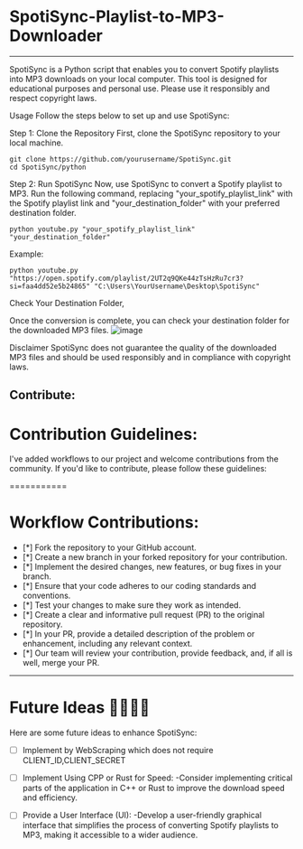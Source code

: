 # SpotiSync-Playlist-to-MP3-Downloader
-----

SpotiSync is a Python script that enables you to convert Spotify playlists into MP3 downloads on your local computer. This tool is designed for educational purposes and personal use. Please use it responsibly and respect copyright laws.

Usage
Follow the steps below to set up and use SpotiSync:

Step 1: Clone the Repository
First, clone the SpotiSync repository to your local machine.

```
git clone https://github.com/yourusername/SpotiSync.git
cd SpotiSync/python
```
Step 2: Run SpotiSync
Now, use SpotiSync to convert a Spotify playlist to MP3. Run the following command, replacing "your_spotify_playlist_link" with the Spotify playlist link and "your_destination_folder" with your preferred destination folder.

```
python youtube.py "your_spotify_playlist_link" "your_destination_folder"
```

Example:
```
python youtube.py "https://open.spotify.com/playlist/2UT2q9QKe44zTsHzRu7cr3?si=faa4dd52e5b24865" "C:\Users\YourUsername\Desktop\SpotiSync"
```

Check Your Destination Folder,

Once the conversion is complete, you can check your destination folder for the downloaded MP3 files.
![image](https://github.com/Adithya4720/SpotiSync-Playlist-to-MP3-Downloader/assets/116452077/cf8f026b-2fe3-43d8-8a35-49a4ae6c76a6)

Disclaimer
SpotiSync does not guarantee the quality of the downloaded MP3 files and should be used responsibly and in compliance with copyright laws.

## Contribute:

# Contribution Guidelines:

I've added workflows to our project and welcome contributions from the community. If you'd like to contribute, please follow these guidelines:

===========

# Workflow Contributions:

- [*] Fork the repository to your GitHub account.
- [*] Create a new branch in your forked repository for your contribution.
- [*] Implement the desired changes, new features, or bug fixes in your branch.
- [*] Ensure that your code adheres to our coding standards and conventions.
- [*] Test your changes to make sure they work as intended.
- [*] Create a clear and informative pull request (PR) to the original repository.
- [*] In your PR, provide a detailed description of the problem or enhancement, including any relevant context.
- [*] Our team will review your contribution, provide feedback, and, if all is well, merge your PR.

------------
# Future Ideas 🚀🚀🚀🚀
Here are some future ideas to enhance SpotiSync:
- [ ] Implement by WebScraping which does not require CLIENT_ID,CLIENT_SECRET
- [ ] Implement Using CPP or Rust for Speed: 
       -Consider implementing critical parts of the application in C++ or Rust to improve the download speed and efficiency.

- [ ] Provide a User Interface (UI): 
       -Develop a user-friendly graphical interface that simplifies the process of converting Spotify playlists to MP3, making it accessible to a wider audience.
